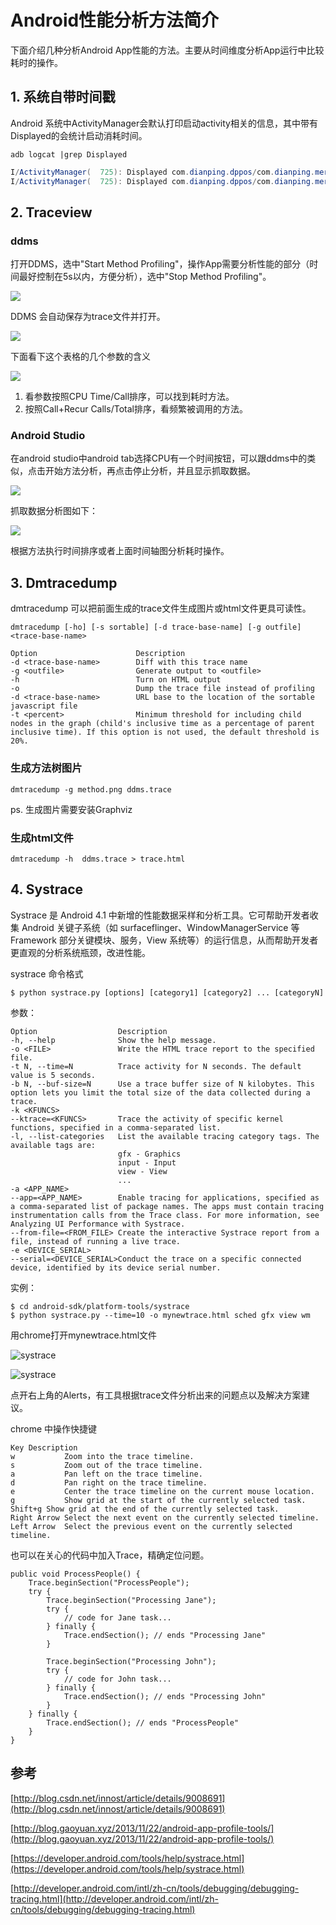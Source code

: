 
# Android性能分析方法简介

下面介绍几种分析Android App性能的方法。主要从时间维度分析App运行中比较耗时的操作。


##	1. 系统自带时间戳
	 
Android 系统中ActivityManager会默认打印启动activity相关的信息，其中带有Displayed的会统计启动消耗时间。

```
adb logcat |grep Displayed
```



```java
I/ActivityManager(  725): Displayed com.dianping.dppos/com.dianping.merchant.main.activity.app.SplashScreenActivity: +2s87ms
I/ActivityManager(  725): Displayed com.dianping.dppos/com.dianping.merchant.main.activity.app.LaunchActivity: +591ms

```

		

	
	
##	2. Traceview

### ddms
打开DDMS，选中"Start Method Profiling"，操作App需要分析性能的部分（时间最好控制在5s以内，方便分析），选中"Stop Method Profiling"。

![](res/ddms.png)

DDMS 会自动保存为trace文件并打开。

![](res/ddms_trace.png)

下面看下这个表格的几个参数的含义

![](res/ddms_profile.png)

1. 看参数按照CPU Time/Call排序，可以找到耗时方法。
2. 按照Call+Recur Calls/Total排序，看频繁被调用的方法。

### Android Studio
在android studio中android tab选择CPU有一个时间按钮，可以跟ddms中的类似，点击开始方法分析，再点击停止分析，并且显示抓取数据。

![](res/as_trace.png)

抓取数据分析图如下：

![](res/as_profile.png)

根据方法执行时间排序或者上面时间轴图分析耗时操作。


## 3. Dmtracedump

dmtracedump 可以把前面生成的trace文件生成图片或html文件更具可读性。

```
dmtracedump [-ho] [-s sortable] [-d trace-base-name] [-g outfile] <trace-base-name>
```



```
Option						Description
-d <trace-base-name>		Diff with this trace name
-g <outfile>				Generate output to <outfile>
-h							Turn on HTML output
-o							Dump the trace file instead of profiling
-d <trace-base-name>		URL base to the location of the sortable javascript file
-t <percent>				Minimum threshold for including child nodes in the graph (child's inclusive time as a percentage of parent inclusive time). If this option is not used, the default threshold is 20%.
```

### 生成方法树图片

```
dmtracedump -g method.png ddms.trace
```

ps. 生成图片需要安装Graphviz

### 生成html文件

```
dmtracedump -h  ddms.trace > trace.html
```

##	4. Systrace

Systrace 是 Android 4.1 中新增的性能数据采样和分析工具。它可帮助开发者收集 Android 关键子系统（如 surfaceflinger、WindowManagerService 等 Framework 部分关键模块、服务，View 系统等）的运行信息，从而帮助开发者更直观的分析系统瓶颈，改进性能。

systrace 命令格式

```
$ python systrace.py [options] [category1] [category2] ... [categoryN]
```

参数：

```
Option					Description
-h, --help				Show the help message.
-o <FILE>				Write the HTML trace report to the specified file.
-t N, --time=N			Trace activity for N seconds. The default value is 5 seconds.
-b N, --buf-size=N		Use a trace buffer size of N kilobytes. This option lets you limit the total size of the data collected during a trace.
-k <KFUNCS>
--ktrace=<KFUNCS>		Trace the activity of specific kernel functions, specified in a comma-separated list.
-l, --list-categories	List the available tracing category tags. The available tags are:
						gfx - Graphics
						input - Input
						view - View
						...
-a <APP_NAME>
--app=<APP_NAME>		Enable tracing for applications, specified as a comma-separated list of package names. The apps must contain tracing instrumentation calls from the Trace class. For more information, see Analyzing UI Performance with Systrace.
--from-file=<FROM_FILE>	Create the interactive Systrace report from a file, instead of running a live trace.
-e <DEVICE_SERIAL>
--serial=<DEVICE_SERIAL>Conduct the trace on a specific connected device, identified by its device serial number.

```

实例：

```
$ cd android-sdk/platform-tools/systrace
$ python systrace.py --time=10 -o mynewtrace.html sched gfx view wm
```

用chrome打开mynewtrace.html文件

![systrace](res/systrace.png)

![systrace](res/systrace.png)



点开右上角的Alerts，有工具根据trace文件分析出来的问题点以及解决方案建议。

chrome 中操作快捷键

```
Key	Description
w			Zoom into the trace timeline.
s			Zoom out of the trace timeline.
a			Pan left on the trace timeline.
d			Pan right on the trace timeline.
e			Center the trace timeline on the current mouse location.
g			Show grid at the start of the currently selected task.
Shift+g	Show grid at the end of the currently selected task.
Right Arrow	Select the next event on the currently selected timeline.
Left Arrow	Select the previous event on the currently selected timeline.
```


也可以在关心的代码中加入Trace，精确定位问题。

```
public void ProcessPeople() {
    Trace.beginSection("ProcessPeople");
    try {
        Trace.beginSection("Processing Jane");
        try {
            // code for Jane task...
        } finally {
            Trace.endSection(); // ends "Processing Jane"
        }

        Trace.beginSection("Processing John");
        try {
            // code for John task...
        } finally {
            Trace.endSection(); // ends "Processing John"
        }
    } finally {
        Trace.endSection(); // ends "ProcessPeople"
    }
}

```



## 参考


[http://blog.csdn.net/innost/article/details/9008691](http://blog.csdn.net/innost/article/details/9008691)  

[http://blog.gaoyuan.xyz/2013/11/22/android-app-profile-tools/](http://blog.gaoyuan.xyz/2013/11/22/android-app-profile-tools/)

[https://developer.android.com/tools/help/systrace.html](https://developer.android.com/tools/help/systrace.html)

[http://developer.android.com/intl/zh-cn/tools/debugging/debugging-tracing.html](http://developer.android.com/intl/zh-cn/tools/debugging/debugging-tracing.html)




